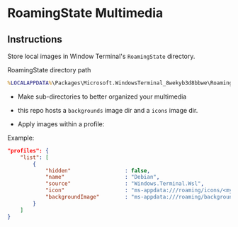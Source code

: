 # RoamingState Multimedia

## Instructions

Store local images in Window Terminal's ```RoamingState``` directory.

RoamingState directory path

```bat
%LOCALAPPDATA%\Packages\Microsoft.WindowsTerminal_8wekyb3d8bbwe\RoamingState
```
* Make sub-directories to better organized your multimedia
* this repo hosts a ```backgrounds``` image dir and a ```icons``` image dir.

* Apply images within a profile:

Example:

```json
"profiles": {
    "list": [
        {
            "hidden"                 : false,
            "name"                   : "Debian",
            "source"                 : "Windows.Terminal.Wsl",
            "icon"                   : "ms-appdata:///roaming/icons/<myIcon>.ico",
            "backgroundImage"        : "ms-appdata:///roaming/backgrounds/<myImage.png>"
        }
    ]
}
```